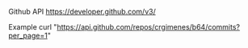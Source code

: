 

Github API
https://developer.github.com/v3/

Example
curl "https://api.github.com/repos/crgimenes/b64/commits?per_page=1"